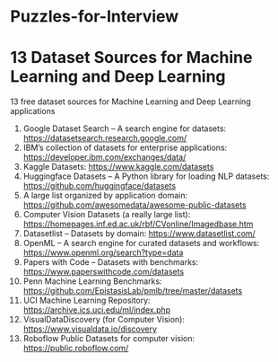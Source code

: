 # Puzzles-for-Interview

# 13 Dataset Sources for Machine Learning and Deep Learning

13 free dataset sources for Machine Learning and Deep Learning applications

1. Google Dataset Search – A search engine for datasets:   https://datasetsearch.research.google.com/
2. IBM’s collection of datasets for enterprise applications:  https://developer.ibm.com/exchanges/data/
3. Kaggle Datasets: https://www.kaggle.com/datasets
4. Huggingface Datasets – A Python library for loading NLP datasets: https://github.com/huggingface/datasets
5. A large list organized by application domain: https://github.com/awesomedata/awesome-public-datasets
6. Computer Vision Datasets (a really large list): https://homepages.inf.ed.ac.uk/rbf/CVonline/Imagedbase.htm
7. Datasetlist – Datasets by domain: https://www.datasetlist.com/
8. OpenML – A search engine for curated datasets and workflows: https://www.openml.org/search?type=data  
9. Papers with Code – Datasets with benchmarks: https://www.paperswithcode.com/datasets
10. Penn Machine Learning Benchmarks: https://github.com/EpistasisLab/pmlb/tree/master/datasets
11. UCI Machine Learning Repository: https://archive.ics.uci.edu/ml/index.php
12. VisualDataDiscovery (for Computer Vision): https://www.visualdata.io/discovery
13. Roboflow Public Datasets for computer vision: https://public.roboflow.com/




